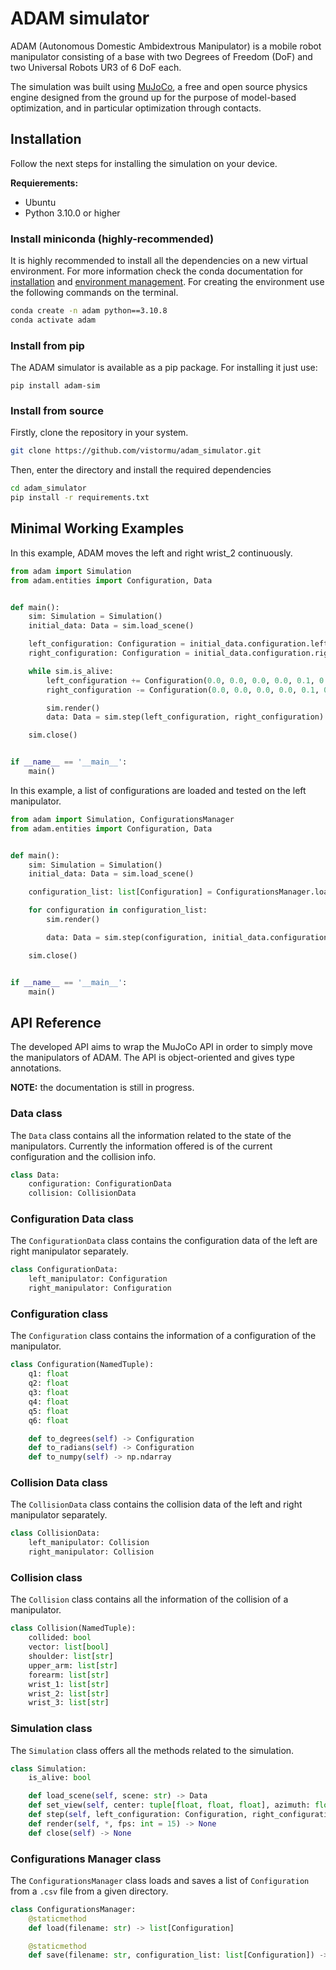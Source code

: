 # ADAM simulator

ADAM (Autonomous Domestic Ambidextrous Manipulator) is a mobile robot manipulator consisting of a base with two Degrees of Freedom (DoF) and two Universal Robots UR3 of 6 DoF each.

The simulation was built using [MuJoCo](https://mujoco.org/), a free and open source physics engine designed from the ground up for the purpose of model-based optimization, and in particular optimization through contacts.

## Installation

Follow the next steps for installing the simulation on your device.

**Requierements:**
- Ubuntu
- Python 3.10.0 or higher

### Install miniconda (highly-recommended)
It is highly recommended to install all the dependencies on a new virtual environment. For more information check the conda documentation for [installation](https://conda.io/projects/conda/en/latest/user-guide/install/index.html) and [environment management](https://conda.io/projects/conda/en/latest/user-guide/tasks/manage-environments.html). For creating the environment use the following commands on the terminal.

```bash
conda create -n adam python==3.10.8
conda activate adam
```
### Install from pip
The ADAM simulator is available as a pip package. For installing it just use:
```
pip install adam-sim
```

### Install from source
Firstly, clone the repository in your system.
```bash
git clone https://github.com/vistormu/adam_simulator.git
```

Then, enter the directory and install the required dependencies
```bash
cd adam_simulator
pip install -r requirements.txt
```

## Minimal Working Examples

In this example, ADAM moves the left and right wrist_2 continuously.

```python
from adam import Simulation
from adam.entities import Configuration, Data


def main():
    sim: Simulation = Simulation()
    initial_data: Data = sim.load_scene()

    left_configuration: Configuration = initial_data.configuration.left_manipulator
    right_configuration: Configuration = initial_data.configuration.right_manipulator

    while sim.is_alive:
        left_configuration += Configuration(0.0, 0.0, 0.0, 0.0, 0.1, 0.0)
        right_configuration -= Configuration(0.0, 0.0, 0.0, 0.0, 0.1, 0.0)

        sim.render()
        data: Data = sim.step(left_configuration, right_configuration)

    sim.close()


if __name__ == '__main__':
    main()
```

In this example, a list of configurations are loaded and tested on the left manipulator.

```python
from adam import Simulation, ConfigurationsManager
from adam.entities import Configuration, Data


def main():
    sim: Simulation = Simulation()
    initial_data: Data = sim.load_scene()

    configuration_list: list[Configuration] = ConfigurationsManager.load('test')

    for configuration in configuration_list:
        sim.render()

        data: Data = sim.step(configuration, initial_data.configuration.right_manipulator)

    sim.close()


if __name__ == '__main__':
    main()
```

## API Reference
The developed API aims to wrap the MuJoCo API in order to simply move the manipulators of ADAM. The API is object-oriented and gives type annotations.

**NOTE:** the documentation is still in progress.

### Data class
The ```Data``` class contains all the information related to the state of the manipulators. Currently the information offered is of the current configuration and the collision info.

```python
class Data:
    configuration: ConfigurationData
    collision: CollisionData
```

### Configuration Data class

The ```ConfigurationData``` class contains the configuration data of the left are right manipulator separately.

```python
class ConfigurationData:
    left_manipulator: Configuration
    right_manipulator: Configuration
```

### Configuration class
The ```Configuration``` class contains the information of a configuration of the manipulator.

```python
class Configuration(NamedTuple):
    q1: float
    q2: float
    q3: float
    q4: float
    q5: float
    q6: float

    def to_degrees(self) -> Configuration
    def to_radians(self) -> Configuration
    def to_numpy(self) -> np.ndarray
```

### Collision Data class
The ```CollisionData``` class contains the collision data of the left and right manipulator separately.

```python
class CollisionData:
    left_manipulator: Collision
    right_manipulator: Collision
```

### Collision class
The ```Collision``` class contains all the information of the collision of a manipulator.

```python
class Collision(NamedTuple):
    collided: bool
    vector: list[bool]
    shoulder: list[str]
    upper_arm: list[str]
    forearm: list[str]
    wrist_1: list[str]
    wrist_2: list[str]
    wrist_3: list[str]
```

### Simulation class
The ```Simulation``` class offers all the methods related to the simulation.

```python
class Simulation:
    is_alive: bool

    def load_scene(self, scene: str) -> Data
    def set_view(self, center: tuple[float, float, float], azimuth: float, elevation: float, distance: float) -> None
    def step(self, left_configuration: Configuration, right_configuration: Configuration) -> Data
    def render(self, *, fps: int = 15) -> None
    def close(self) -> None
```

### Configurations Manager class
The ```ConfigurationsManager``` class loads and saves a list of ```Configuration``` from a ```.csv``` file from a given directory.

```python
class ConfigurationsManager:
    @staticmethod
    def load(filename: str) -> list[Configuration]

    @staticmethod
    def save(filename: str, configuration_list: list[Configuration]) -> None
```